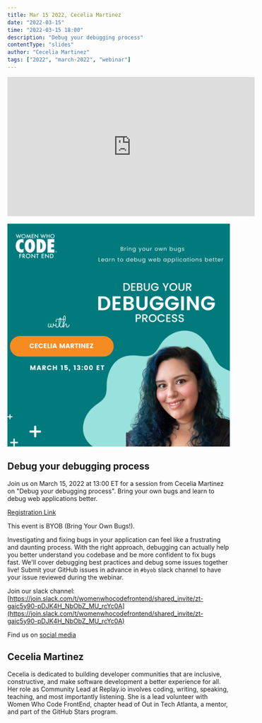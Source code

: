 ```yaml
---
title: Mar 15 2022, Cecelia Martinez
date: "2022-03-15"
time: "2022-03-15 18:00"
description: "Debug your debugging process"
contentType: "slides"
author: "Cecelia Martinez"
tags: ["2022", "march-2022", "webinar"]
---
```


<iframe width="560" height="315" src="https://www.youtube.com/embed/_GxfTfMnwvw" title="YouTube video player" frameborder="0" allow="accelerometer; autoplay; clipboard-write; encrypted-media; gyroscope; picture-in-picture" allowfullscreen></iframe>

![Debug your debugging process - Cecelia Martinez](./byob.png)

## Debug your debugging process

Join us on March 15, 2022 at 13:00 ET for a session from Cecelia Martinez on "Debug your debugging process". Bring your own bugs and learn to debug web applications better.

[Registration Link](https://us02web.zoom.us/meeting/register/tZIpf-qtqDIoHdNL6gTd7oV35LUlOxC6lItE)

This event is BYOB (Bring Your Own Bugs!).

Investigating and fixing bugs in your application can feel like a frustrating and daunting process.  With the right approach, debugging can actually help you better understand you codebase and be more confident to fix bugs fast. We'll cover debugging best practices and debug some issues together live! Submit your GitHub issues in advance in `#byob` slack channel to have your issue reviewed during the webinar.

Join our slack channel: [https://join.slack.com/t/womenwhocodefrontend/shared_invite/zt-gaic5y90-pDJK4H_NbObZ_MU_rcYc0A](https://join.slack.com/t/womenwhocodefrontend/shared_invite/zt-gaic5y90-pDJK4H_NbObZ_MU_rcYc0A)

Find us on [social media](https://beacons.ai/wwcodefrontend)

## Cecelia Martinez

Cecelia is dedicated to building developer communities that are inclusive, constructive, and make software development a better experience for all. Her role as Community Lead at Replay.io involves coding, writing, speaking, teaching, and most importantly listening. She is a lead volunteer with Women Who Code FrontEnd, chapter head of Out in Tech Atlanta, a mentor, and part of the GitHub Stars program.


